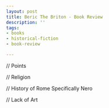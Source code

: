 ```yaml
---
layout: post
title: Beric The Briton - Book Review
description: ''
tags:
- books
- historical-fiction
- book-review

---
```

// Points

// Religion 

// History of Rome Specifically Nero

// Lack of Art